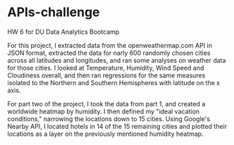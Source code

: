 # APIs-challenge
HW 6 for DU Data Analytics Bootcamp

For this project, I extracted data from the openweathermap.com API in JSON format, extracted the data for narly 600 randomly chosen cities across all latitudes and longitudes, and ran some analyses on weather data for those cities.  I looked at Temperature, Humidity, Wind Speed and Cloudiness overall, and then ran regressions for the same measures isolated to the Northern and Southern Hemispheres with latitude on the x axis.

For part two of the project, I took the data from part 1, and created a worldwide heatmap by humidity.  I then defined my "ideal vacation conditions," narrowing the locations down to 15 cities.  Using Google's Nearby API, I located hotels in 14 of the 15 remaining cities and plotted their locations as a layer on the previously mentioned humidity heatmap.
